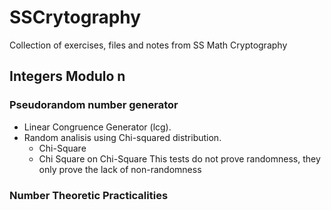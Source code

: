 # SSCrytography
Collection of exercises, files and notes from SS Math Cryptography

## Integers Modulo n
### Pseudorandom number generator
* Linear Congruence Generator (lcg).
* Random analisis using Chi-squared distribution.
   - Chi-Square
   - Chi Square on Chi-Square
   This tests do not prove randomness, they only prove the lack of non-randomness

### Number Theoretic Practicalities
